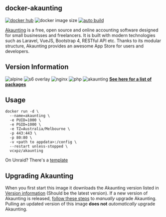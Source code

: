 ## docker-akaunting
[![docker hub](https://img.shields.io/badge/docker_hub-link-blue?style=for-the-badge&logo=docker)](https://hub.docker.com/repository/docker/vcxpz/akaunting) ![docker image size](https://img.shields.io/docker/image-size/vcxpz/akaunting?style=for-the-badge&logo=docker) [![auto build](https://img.shields.io/badge/docker_builds-automated-blue?style=for-the-badge&logo=docker?color=d1aa67)](https://github.com/hydazz/docker-akaunting/actions?query=workflow%3A"Auto+Builder+CI")

[Akaunting](https://akaunting.com/) is a free, open source and online accounting software designed for small businesses and freelancers. It is built with modern technologies such as Laravel, VueJS, Bootstrap 4, RESTful API etc. Thanks to its modular structure, Akaunting provides an awesome App Store for users and developers.

## Version Information
![alpine](https://img.shields.io/badge/alpine-edge-0D597F?style=for-the-badge&logo=alpine-linux) ![s6 overlay](https://img.shields.io/badge/s6_overlay-2.1.0.2-blue?style=for-the-badge) ![nginx](https://img.shields.io/badge/nginx-1.18.0-269539?style=for-the-badge&logo=nginx) ![php](https://img.shields.io/badge/php-7.4.13-777BB4?style=for-the-badge&logo=php) ![akaunting](https://img.shields.io/badge/akaunting-2.0.26-blue?style=for-the-badge)
**[See here for a list of packages](https://github.com/hydazz/docker-akaunting/blob/main/package_versions.txt)**

## Usage
```
docker run -d \
  --name=akaunting \
  -e PUID=1000 \
  -e PGID=1000 \
  -e TZ=Australia/Melbourne \
  -p 443:443 \
  -p 80:80 \
  -v <path to appdata>:/config \
  --restart unless-stopped \
  vcxpz/akaunting
```
On Unraid? There's a [template](https://github.com/hydazz/docker-templates/blob/main/hydaz/akaunting.xml)

## Upgrading Akaunting
When you first start this image it downloads the Akaunting version listed in [Version information](https://github.com/hydazz/docker-akaunting#version-information) (Should be the latest version). If a new version of Akaunting is released, [follow these steps](https://akaunting.com/docs/update) to *manually* upgrade Akaunting. Pulling an updated version of this image **does not** *automatically* upgrade Akaunting.
